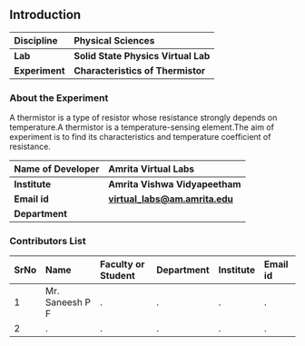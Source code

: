 ## Introduction


<b>Discipline | <b> Physical Sciences
:--|:--|
<b> Lab | <b> Solid State Physics Virtual Lab
<b> Experiment|     <b> Characteristics of Thermistor

### About the Experiment 

A thermistor is a type of resistor whose resistance strongly depends on temperature.A thermistor is a temperature-sensing element.The aim of experiment is to find its characteristics and temperature coefficient of resistance.

<b>Name of Developer | <b> Amrita Virtual Labs 
:--|:--|
<b> Institute | <b>  Amrita Vishwa Vidyapeetham
<b> Email id|     <b>  virtual_labs@am.amrita.edu
<b> Department |  

### Contributors List

SrNo | Name | Faculty or Student | Department| Institute | Email id
:--|:--|:--|:--|:--|:--|
1 | Mr. Saneesh P F | . | . | . | .
2 | . | . | . | . | .
